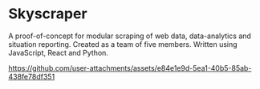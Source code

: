 # Skyscraper

A proof-of-concept for modular scraping of web data, data-analytics and situation reporting. Created as a team of five members. Written using JavaScript, React and Python.

https://github.com/user-attachments/assets/e84e1e9d-5ea1-40b5-85ab-438fe78df351
